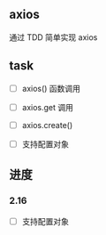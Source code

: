 ## axios

通过 TDD 简单实现 axios


## task 

- [ ] axios() 函数调用
- [ ] axios.get 调用
- [ ] axios.create()
- [ ] 支持配置对象


## 进度
### 2.16
- [ ] 支持配置对象